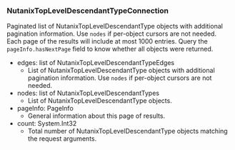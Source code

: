 ### NutanixTopLevelDescendantTypeConnection
Paginated list of NutanixTopLevelDescendantType objects with additional pagination information. Use `nodes` if per-object cursors are not needed. Each page of the results will include at most 1000 entries. Query the `pageInfo.hasNextPage` field to know whether all objects were returned.

- edges: list of NutanixTopLevelDescendantTypeEdges
  - List of NutanixTopLevelDescendantType objects with additional pagination information. Use `nodes` if per-object cursors are not needed.
- nodes: list of NutanixTopLevelDescendantTypes
  - List of NutanixTopLevelDescendantType objects.
- pageInfo: PageInfo
  - General information about this page of results.
- count: System.Int32
  - Total number of NutanixTopLevelDescendantType objects matching the request arguments.
